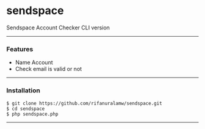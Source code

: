 # sendspace
Sendspace Account Checker CLI version

----

### Features

* Name Account
* Check email is valid or not
----

### Installation

```
$ git clone https://github.com/rifanuralamw/sendspace.git
$ cd sendspace
$ php sendspace.php
```
--------
